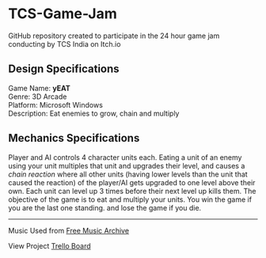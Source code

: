 # TCS-Game-Jam
GitHub repository created to participate in the 24 hour game jam conducting by TCS India on Itch.io

## Design Specifications

Game Name: **yEAT**   
Genre: 3D Arcade   
Platform: Microsoft Windows   
Description: Eat enemies to grow, chain and multiply

## Mechanics Specifications

Player and AI controls 4 character units each. Eating a unit of an enemy using your unit multiples that unit and upgrades their level, and causes a *chain reaction* where all other units (having lower levels than the unit that caused the reaction) of the player/AI gets upgraded to one level above their own. Each unit can level up 3 times before their next level up kills them. The objective of the game is to eat and multiply your units. You win the game if you are the last one standing. and lose the game if you die.

---

Music Used from [Free Music Archive](https://freemusicarchive.org/)

View Project [Trello Board](https://trello.com/b/RridXDCm")
